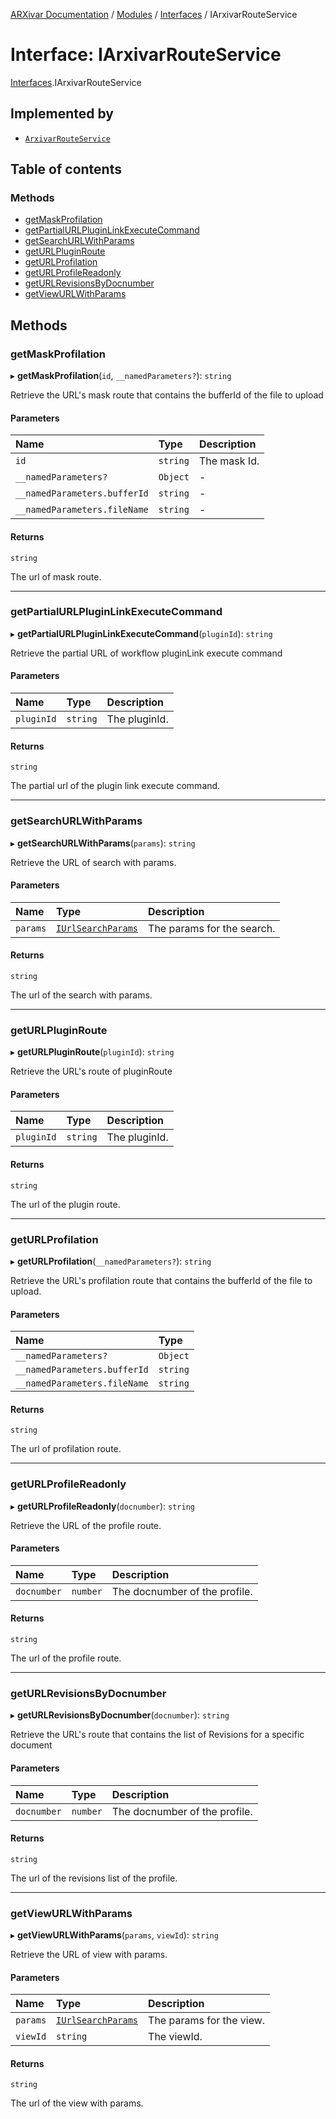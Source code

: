 [ARXivar Documentation](../README.md) / [Modules](../modules.md) / [Interfaces](../modules/Interfaces.md) / IArxivarRouteService

# Interface: IArxivarRouteService

[Interfaces](../modules/Interfaces.md).IArxivarRouteService

## Implemented by

- [`ArxivarRouteService`](../classes/ArxivarRouteService.ArxivarRouteService-1.md)

## Table of contents

### Methods

- [getMaskProfilation](Interfaces.IArxivarRouteService.md#getmaskprofilation)
- [getPartialURLPluginLinkExecuteCommand](Interfaces.IArxivarRouteService.md#getpartialurlpluginlinkexecutecommand)
- [getSearchURLWithParams](Interfaces.IArxivarRouteService.md#getsearchurlwithparams)
- [getURLPluginRoute](Interfaces.IArxivarRouteService.md#geturlpluginroute)
- [getURLProfilation](Interfaces.IArxivarRouteService.md#geturlprofilation)
- [getURLProfileReadonly](Interfaces.IArxivarRouteService.md#geturlprofilereadonly)
- [getURLRevisionsByDocnumber](Interfaces.IArxivarRouteService.md#geturlrevisionsbydocnumber)
- [getViewURLWithParams](Interfaces.IArxivarRouteService.md#getviewurlwithparams)

## Methods

### getMaskProfilation

▸ **getMaskProfilation**(`id`, `__namedParameters?`): `string`

Retrieve the URL's mask route that contains the bufferId of the file to upload

#### Parameters

| Name | Type | Description |
| :------ | :------ | :------ |
| `id` | `string` | The mask Id. |
| `__namedParameters?` | `Object` | - |
| `__namedParameters.bufferId` | `string` | - |
| `__namedParameters.fileName` | `string` | - |

#### Returns

`string`

The url of mask route.

___

### getPartialURLPluginLinkExecuteCommand

▸ **getPartialURLPluginLinkExecuteCommand**(`pluginId`): `string`

Retrieve the partial URL of workflow pluginLink execute command

#### Parameters

| Name | Type | Description |
| :------ | :------ | :------ |
| `pluginId` | `string` | The pluginId. |

#### Returns

`string`

The partial url of the plugin link execute command.

___

### getSearchURLWithParams

▸ **getSearchURLWithParams**(`params`): `string`

 Retrieve the URL of search with params.

#### Parameters

| Name | Type | Description |
| :------ | :------ | :------ |
| `params` | [`IUrlSearchParams`](Interfaces.IUrlSearchParams.md) | The params for the search. |

#### Returns

`string`

The url of the search with params.

___

### getURLPluginRoute

▸ **getURLPluginRoute**(`pluginId`): `string`

Retrieve the URL's route of pluginRoute

#### Parameters

| Name | Type | Description |
| :------ | :------ | :------ |
| `pluginId` | `string` | The pluginId. |

#### Returns

`string`

The url of the plugin route.

___

### getURLProfilation

▸ **getURLProfilation**(`__namedParameters?`): `string`

Retrieve the URL's profilation route that contains the bufferId of the file to upload.

#### Parameters

| Name | Type |
| :------ | :------ |
| `__namedParameters?` | `Object` |
| `__namedParameters.bufferId` | `string` |
| `__namedParameters.fileName` | `string` |

#### Returns

`string`

The url of profilation route.

___

### getURLProfileReadonly

▸ **getURLProfileReadonly**(`docnumber`): `string`

Retrieve the URL of the profile route.

#### Parameters

| Name | Type | Description |
| :------ | :------ | :------ |
| `docnumber` | `number` | The docnumber of the profile. |

#### Returns

`string`

The url of the profile route.

___

### getURLRevisionsByDocnumber

▸ **getURLRevisionsByDocnumber**(`docnumber`): `string`

Retrieve the URL's route that contains the list of Revisions for a specific document

#### Parameters

| Name | Type | Description |
| :------ | :------ | :------ |
| `docnumber` | `number` | The docnumber of the profile. |

#### Returns

`string`

The url of the revisions list of the profile.

___

### getViewURLWithParams

▸ **getViewURLWithParams**(`params`, `viewId`): `string`

 Retrieve the URL of view with params.

#### Parameters

| Name | Type | Description |
| :------ | :------ | :------ |
| `params` | [`IUrlSearchParams`](Interfaces.IUrlSearchParams.md) | The params for the view. |
| `viewId` | `string` | The viewId. |

#### Returns

`string`

The url of the view with params.
